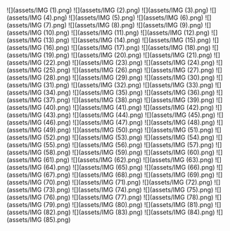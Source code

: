 ![](assets/IMG (1).png)
![](assets/IMG (2).png)
![](assets/IMG (3).png)
![](assets/IMG (4).png)
![](assets/IMG (5).png)
![](assets/IMG (6).png)
![](assets/IMG (7).png)
![](assets/IMG (8).png)
![](assets/IMG (9).png)
![](assets/IMG (10).png)
![](assets/IMG (11).png)
![](assets/IMG (12).png)
![](assets/IMG (13).png)
![](assets/IMG (14).png)
![](assets/IMG (15).png)
![](assets/IMG (16).png)
![](assets/IMG (17).png)
![](assets/IMG (18).png)
![](assets/IMG (19).png)
![](assets/IMG (20).png)
![](assets/IMG (21).png)
![](assets/IMG (22).png)
![](assets/IMG (23).png)
![](assets/IMG (24).png)
![](assets/IMG (25).png)
![](assets/IMG (26).png)
![](assets/IMG (27).png)
![](assets/IMG (28).png)
![](assets/IMG (29).png)
![](assets/IMG (30).png)
![](assets/IMG (31).png)
![](assets/IMG (32).png)
![](assets/IMG (33).png)
![](assets/IMG (34).png)
![](assets/IMG (35).png)
![](assets/IMG (36).png)
![](assets/IMG (37).png)
![](assets/IMG (38).png)
![](assets/IMG (39).png)
![](assets/IMG (40).png)
![](assets/IMG (41).png)
![](assets/IMG (42).png)
![](assets/IMG (43).png)
![](assets/IMG (44).png)
![](assets/IMG (45).png)
![](assets/IMG (46).png)
![](assets/IMG (47).png)
![](assets/IMG (48).png)
![](assets/IMG (49).png)
![](assets/IMG (50).png)
![](assets/IMG (51).png)
![](assets/IMG (52).png)
![](assets/IMG (53).png)
![](assets/IMG (54).png)
![](assets/IMG (55).png)
![](assets/IMG (56).png)
![](assets/IMG (57).png)
![](assets/IMG (58).png)
![](assets/IMG (59).png)
![](assets/IMG (60).png)
![](assets/IMG (61).png)
![](assets/IMG (62).png)
![](assets/IMG (63).png)
![](assets/IMG (64).png)
![](assets/IMG (65).png)
![](assets/IMG (66).png)
![](assets/IMG (67).png)
![](assets/IMG (68).png)
![](assets/IMG (69).png)
![](assets/IMG (70).png)
![](assets/IMG (71).png)
![](assets/IMG (72).png)
![](assets/IMG (73).png)
![](assets/IMG (74).png)
![](assets/IMG (75).png)
![](assets/IMG (76).png)
![](assets/IMG (77).png)
![](assets/IMG (78).png)
![](assets/IMG (79).png)
![](assets/IMG (80).png)
![](assets/IMG (81).png)
![](assets/IMG (82).png)
![](assets/IMG (83).png)
![](assets/IMG (84).png)
![](assets/IMG (85).png)
